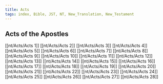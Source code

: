 ```yaml
---
title: Acts
tags: index, Bible, JST, NT, New_Translation, New_Testament
---
```


## Acts of the Apostles

[[nt/Acts/Acts 1]]
[[nt/Acts/Acts 2]]
[[nt/Acts/Acts 3]]
[[nt/Acts/Acts 4]]
[[nt/Acts/Acts 5]]
[[nt/Acts/Acts 6]]
[[nt/Acts/Acts 7]]
[[nt/Acts/Acts 8]]
[[nt/Acts/Acts 9]]
[[nt/Acts/Acts 10]]
[[nt/Acts/Acts 11]]
[[nt/Acts/Acts 12]]
[[nt/Acts/Acts 13]]
[[nt/Acts/Acts 14]]
[[nt/Acts/Acts 15]]
[[nt/Acts/Acts 16]]
[[nt/Acts/Acts 17]]
[[nt/Acts/Acts 18]]
[[nt/Acts/Acts 19]]
[[nt/Acts/Acts 20]]
[[nt/Acts/Acts 21]]
[[nt/Acts/Acts 22]]
[[nt/Acts/Acts 23]]
[[nt/Acts/Acts 24]]
[[nt/Acts/Acts 25]]
[[nt/Acts/Acts 26]]
[[nt/Acts/Acts 27]]
[[nt/Acts/Acts 28]]
